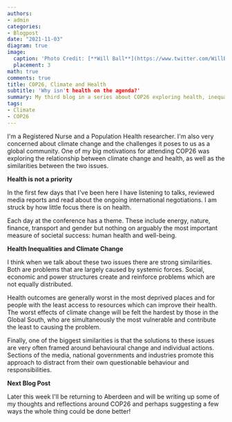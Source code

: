 ```yaml
---
authors:
- admin
categories:
- Blogpost
date: "2021-11-03"
diagram: true
image:
  caption: 'Photo Credit: [**Will Ball**](https://www.twitter.com/WillBall12)'
  placement: 3
math: true
comments: true
title: COP26, Climate and Health
subtitle: 'Why isn't health on the agenda?'
summary: My third blog in a series about COP26 exploring health, inequalities and climate change
tags:
- Climate
- COP26
---
```


I'm a Registered Nurse and a Population Health researcher. I'm also very concerned about climate change and the challenges it poses to us as a global community. One of my big motivations for attending COP26 was exploring the relationship between climate change and health, as well as the similarities between the two issues.

**Health is not a priority**

In the first few days that I've been here I have listening to talks, reviewed media reports and read about the ongoing international negotiations. I am struck by how little focus there is on health.

Each day at the conference has a theme. These include energy, nature, finance, transport and gender but nothing on arguably the most important measure of societal success: human health and well-being.

**Health Inequalities and Climate Change**

I think when we talk about these two issues there are strong similarities. Both are problems that are largely caused by systemic forces. Social, economic and power structures create and reinforce problems which are not equally distributed.

Health outcomes are generally worst in the most deprived places and for people with the least access to resources which can improve their health. The worst effects of climate change will be felt the hardest by those in the Global South, who are simultaneously the most vulnerable and contribute the least to causing the problem.

Finally, one of the biggest similarities is that the solutions to these issues are very often framed around behavioural change and individual actions. Sections of the media, national governments and industries promote this approach to distract from their own questionable behaviour and responsibilities.

**Next Blog Post**

Later this week I'll be returning to Aberdeen and will be writing up some of my thoughts and reflections around COP26 and perhaps suggesting a few ways the whole thing could be done better!

